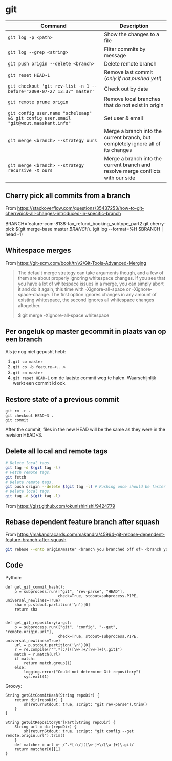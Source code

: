 # git

Command | Description
--- | ---
`git log -p <path>` | Show the changes to a file
`git log --grep <string>` | Filter commits by message
`git push origin --delete <branch>` | Delete remote branch
`git reset HEAD~1` | Remove last commit (_only if not pushed yet!_)
`git checkout 'git rev-list -n 1 --before="2009-07-27 13:37" master'` | Check out by date
`git remote prune origin` | Remove local branches that do not exist in origin
`git config user.name "scheleaap" && git config user.email "git@wout.maaskant.info"` | Set user & email
`git merge <branch> --strategy ours` | Merge a branch into the current branch, but completely ignore all of its changes
`git merge <branch> --strategy recursive -X ours` | Merge a branch into the current branch and resolve merge conflicts with our side


## Cherry pick all commits from a branch

From https://stackoverflow.com/questions/35437253/how-to-git-cherrypick-all-changes-introduced-in-specific-branch

BRANCH=feature-com-8138-tax_refund_booking_subtype_part2
git cherry-pick $(git merge-base master $BRANCH)..$(git log --format=%H $BRANCH | head -1)


## Whitespace merges

From https://git-scm.com/book/tr/v2/Git-Tools-Advanced-Merging 

> The default merge strategy can take arguments though, and a few of them are about properly ignoring whitespace changes. If you see that you have a lot of whitespace issues in a merge, you can simply abort it and do it again, this time with -Xignore-all-space or -Xignore-space-change. The first option ignores changes in any amount of existing whitespace, the second ignores all whitespace changes altogether.
> 
> $ git merge -Xignore-all-space whitespace


## Per ongeluk op master gecommit in plaats van op een branch

Als je nog niet gepusht hebt:

1. `git co master`
2. `git co -b feature-<...>`
3. `git co master`
4. `git reset HEAD~1` om de laatste commit weg te halen. Waarschijnlijk werkt een commit id ook.


## Restore state of a previous commit

```
git rm -r .
git checkout HEAD~3 .
git commit
```
After the commit, files in the new HEAD will be the same as they were in the revision HEAD~3.


## Delete all local and remote tags

```bash
# Delete local tags.
git tag -d $(git tag -l)
# Fetch remote tags.
git fetch
# Delete remote tags.
git push origin --delete $(git tag -l) # Pushing once should be faster than multiple times
# Delete local tags.
git tag -d $(git tag -l)
```

From https://gist.github.com/okunishinishi/9424779


## Rebase dependent feature branch after squash

From https://makandracards.com/makandra/45964-git-rebase-dependent-feature-branch-after-squash

```bash
git rebase --onto origin/master <branch you branched off of> <branch you want to rebase>
```

## Code

Python:
```
def get_git_commit_hash():
    p = subprocess.run(["git", "rev-parse", "HEAD"],
                       check=True, stdout=subprocess.PIPE, universal_newlines=True)
    sha = p.stdout.partition('\n')[0]
    return sha


def get_git_repository(args):
    p = subprocess.run(["git", "config", "--get", "remote.origin.url"],
                       check=True, stdout=subprocess.PIPE, universal_newlines=True)
    url = p.stdout.partition('\n')[0]
    r = re.compile(r"^.*[:/]([\w-]+/[\w-]+)\.git$")
    match = r.match(url)
    if match:
        return match.group(1)
    else:
        logging.error("Could not determine Git repository")
        sys.exit(1)
```

Groovy:
```
String getGitCommitHash(String repoDir) {
    return dir(repoDir) {
        sh(returnStdout: true, script: "git rev-parse").trim()
    }
}

String getGitRepositoryUrlPart(String repoDir) {
    String url = dir(repoDir) {
        sh(returnStdout: true, script: "git config --get remote.origin.url").trim()
    }
    def matcher = url =~ /^.*[:\/]([\w-]+\/[\w-]+)\.git/
    return matcher[0][1]
}
```